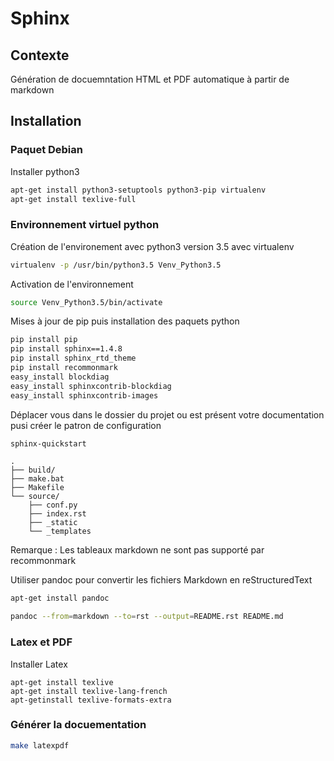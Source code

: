# Sphinx



## Contexte
Génération de docuemntation HTML et PDF automatique à partir de markdown


## Installation


### Paquet Debian
Installer python3
```bash
apt-get install python3-setuptools python3-pip virtualenv
apt-get install texlive-full
```


### Environnement virtuel python
Création de l'environement avec python3 version 3.5 avec virtualenv
```bash
virtualenv -p /usr/bin/python3.5 Venv_Python3.5
```
Activation de l'environnement
```bash
source Venv_Python3.5/bin/activate
```

Mises à jour de pip puis installation des paquets python
```bash
pip install pip
pip install sphinx==1.4.8
pip install sphinx_rtd_theme
pip install recommonmark
easy_install blockdiag
easy_install sphinxcontrib-blockdiag
easy_install sphinxcontrib-images
```



Déplacer vous dans le dossier du projet ou est présent votre documentation pusi créer le patron de configuration
```bash
sphinx-quickstart
```

```term
.
├── build/
├── make.bat
├── Makefile
└── source/
    ├── conf.py
    ├── index.rst
    ├── _static
    └── _templates
```




Remarque :
Les tableaux markdown ne sont pas supporté par recommonmark

Utiliser pandoc pour convertir les fichiers Markdown en reStructuredText
```bash
apt-get install pandoc
```


```bash
pandoc --from=markdown --to=rst --output=README.rst README.md
```



### Latex et PDF

Installer Latex

```
apt-get install texlive
apt-get install texlive-lang-french
apt-getinstall texlive-formats-extra
```


### Générer la docuementation

```bash
make latexpdf
```
